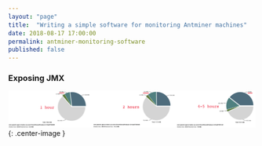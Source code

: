 ```yaml
---
layout: "page"
title:  "Writing a simple software for monitoring Antminer machines"
date: 2018-08-17 17:00:00
permalink: antminer-monitoring-software
published: false
---
```


### <a href="#expose_jmx" name="expose_jmx"><i class="fa fa-link anchor" aria-hidden="true"></i></a> Exposing JMX

![](assets/images/memory-leak/results.png){: .center-image }
